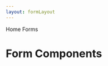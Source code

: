 ```yaml
---
layout: formLayout
---
```


<script>
	import { Card, Breadcrumb, BreadcrumbItem } from '$lib/index'
  import { Home } from 'svelte-heros';
	let divClass = 'max-w-xs bg-white rounded-lg border border-gray-200 shadow-md dark:bg-gray-800 dark:border-gray-700';
</script>

<Breadcrumb>
  <BreadcrumbItem href="/" icon={Home} variation="solid">Home</BreadcrumbItem>
  <BreadcrumbItem>Forms</BreadcrumbItem>
</Breadcrumb>


<h1 class="text-3xl w-full dark:text-white py-8">Form Components</h1>

<div class="p-4">
	<Card {divClass} img="/images/forms.webp" header="CHECKBOX" link="/forms/checkbox" btnLabel="Read more" />
</div>
<div class="p-4">
	<Card {divClass} img="/images/forms.webp" btnColor="green" header="FILE INPUT" link="/forms/file-input" btnLabel="Read more" />
</div>
<div class="p-4">
	<Card {divClass} img="/images/forms.webp" btnColor="red" header="FLOATING LABEL" link="/forms/floating-label" btnLabel="Read more" />
</div>
<div class="p-4">
	<Card {divClass} img="/images/forms.webp" btnColor="yellow" header="INPUT" link="/forms/input" btnLabel="Read more" />
</div>
<div class="p-4">
	<Card {divClass} img="/images/forms.webp" btnColor="indigo" header="RADIO" link="/forms/radio" btnLabel="Read more" />
</div>
<div class="p-4">
	<Card {divClass} img="/images/forms.webp" btnColor="gray" header="RANGE" link="/forms/range" btnLabel="Read more" />
</div>
<div class="p-4">
	<Card {divClass} img="/images/forms.webp" btnColor="purple" header="SEARCH" link="/forms/search" btnLabel="Read more" />
</div>
<div class="p-4">
	<Card {divClass} img="/images/forms.webp" btnColor="pink" header="SELECT" link="/forms/select" btnLabel="Read more" />
</div>
<div class="p-4">
	<Card {divClass} img="/images/forms.webp" btnColor="green" header="TEXTAREA" link="/forms/textarea" btnLabel="Read more" />
</div>
<div class="p-4">
	<Card {divClass} img="/images/forms.webp" btnColor="blue" header="TOGGLE" link="/forms/toggle" btnLabel="Read more" />
</div>
